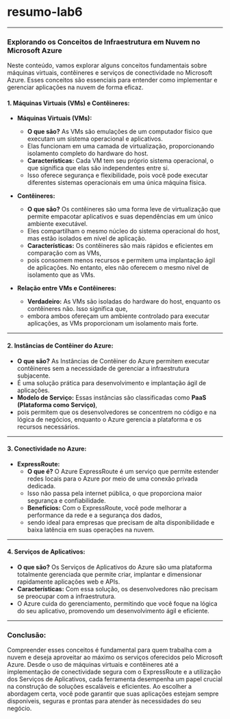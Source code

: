 # resumo-lab6
---

### **Explorando os Conceitos de Infraestrutura em Nuvem no Microsoft Azure**

Neste conteúdo, vamos explorar alguns conceitos fundamentais sobre máquinas virtuais, contêineres e serviços de conectividade no Microsoft Azure. 
Esses conceitos são essenciais para entender como implementar e gerenciar aplicações na nuvem de forma eficaz.

#### **1. Máquinas Virtuais (VMs) e Contêineres:**

- **Máquinas Virtuais (VMs):**
  - **O que são?** As VMs são emulações de um computador físico que executam um sistema operacional e aplicativos.
  -  Elas funcionam em uma camada de virtualização, proporcionando isolamento completo do hardware do host.
  - **Características:** Cada VM tem seu próprio sistema operacional, o que significa que elas são independentes entre si.
  -  Isso oferece segurança e flexibilidade, pois você pode executar diferentes sistemas operacionais em uma única máquina física.

- **Contêineres:**
  - **O que são?** Os contêineres são uma forma leve de virtualização que permite empacotar aplicativos e suas dependências em um único ambiente executável.
  -  Eles compartilham o mesmo núcleo do sistema operacional do host, mas estão isolados em nível de aplicação.
  - **Características:** Os contêineres são mais rápidos e eficientes em comparação com as VMs,
  - pois consomem menos recursos e permitem uma implantação ágil de aplicações. No entanto, eles não oferecem o mesmo nível de isolamento que as VMs.

- **Relação entre VMs e Contêineres:**
  - **Verdadeiro:** As VMs são isoladas do hardware do host, enquanto os contêineres não. Isso significa que,
  -  embora ambos ofereçam um ambiente controlado para executar aplicações, as VMs proporcionam um isolamento mais forte.

---

#### **2. Instâncias de Contêiner do Azure:**

- **O que são?** As Instâncias de Contêiner do Azure permitem executar contêineres sem a necessidade de gerenciar a infraestrutura subjacente.
-  É uma solução prática para desenvolvimento e implantação ágil de aplicações.
- **Modelo de Serviço:** Essas instâncias são classificadas como **PaaS (Plataforma como Serviço)**,
- pois permitem que os desenvolvedores se concentrem no código e na lógica de negócios, enquanto o Azure gerencia a plataforma e os recursos necessários.

---

#### **3. Conectividade no Azure:**

- **ExpressRoute:**
  - **O que é?** O Azure ExpressRoute é um serviço que permite estender redes locais para o Azure por meio de uma conexão privada dedicada.
  - Isso não passa pela internet pública, o que proporciona maior segurança e confiabilidade.
  - **Benefícios:** Com o ExpressRoute, você pode melhorar a performance da rede e a segurança dos dados,
  - sendo ideal para empresas que precisam de alta disponibilidade e baixa latência em suas operações na nuvem.

---

#### **4. Serviços de Aplicativos:**

- **O que são?** Os Serviços de Aplicativos do Azure são uma plataforma totalmente gerenciada que permite criar, implantar e dimensionar rapidamente aplicações web e APIs.
- **Características:** Com essa solução, os desenvolvedores não precisam se preocupar com a infraestrutura.
-  O Azure cuida do gerenciamento, permitindo que você foque na lógica do seu aplicativo, promovendo um desenvolvimento ágil e eficiente.

---

### **Conclusão:**

Compreender esses conceitos é fundamental para quem trabalha com a nuvem e deseja aproveitar ao máximo os serviços oferecidos pelo Microsoft Azure. 
Desde o uso de máquinas virtuais e contêineres até a implementação de conectividade segura com o ExpressRoute e a utilização dos Serviços de Aplicativos, 
cada ferramenta desempenha um papel crucial na construção de soluções escaláveis e eficientes. Ao escolher a abordagem certa, você pode garantir que suas aplicações estejam sempre disponíveis, 
seguras e prontas para atender às necessidades do seu negócio.
